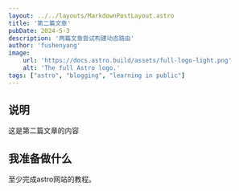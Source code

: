 ```yaml
---
layout: ../../layouts/MarkdownPostLayout.astro
title: '第二篇文章'
pubDate: 2024-5-3
description: '两篇文章尝试构建动态路由'
author: 'fushenyang'
image:
    url: 'https://docs.astro.build/assets/full-logo-light.png'
    alt: 'The full Astro logo.'
tags: ["astro", "blogging", "learning in public"]
---
```


## 说明

这是第二篇文章的内容

## 我准备做什么

至少完成astro网站的教程。
